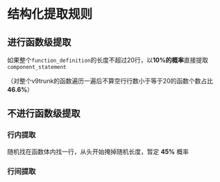 # 结构化提取规则

## 进行函数级提取

如果整个`function_definition`的长度不超过20行，以**10%的概率**直接提取`component_statement`

（对整个v9trunk的函数遍历一遍后不算空行行数小于等于20的函数个数占比**46.6%**）

## 不进行函数级提取

### 行内提取
随机找在函数体内找一行，从头开始掩掉随机长度，暂定 **45%** 概率
### 行间提取

